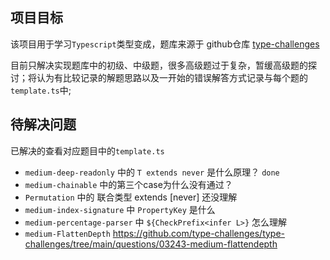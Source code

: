 ## 项目目标

该项目用于学习`Typescript`类型变成，题库来源于 github仓库 [type-challenges](https://github.com/type-challenges/type-challenges)

目前只解决实现题库中的初级、中级题，很多高级题过于复杂，暂缓高级题的探讨；将认为有比较记录的解题思路以及一开始的错误解答方式记录与每个题的`template.ts`中;

## 待解决问题

已解决的查看对应题目中的`template.ts`

- `medium-deep-readonly` 中的 `T extends never` 是什么原理？ `done`
- `medium-chainable` 中的第三个case为什么没有通过？
- `Permutation` 中的 联合类型 extends [never] 还没理解
- `medium-index-signature` 中 `PropertyKey` 是什么
- `medium-percentage-parser` 中 `${CheckPrefix<infer L>}`  怎么理解
- `medium-FlattenDepth`  <https://github.com/type-challenges/type-challenges/tree/main/questions/03243-medium-flattendepth>
